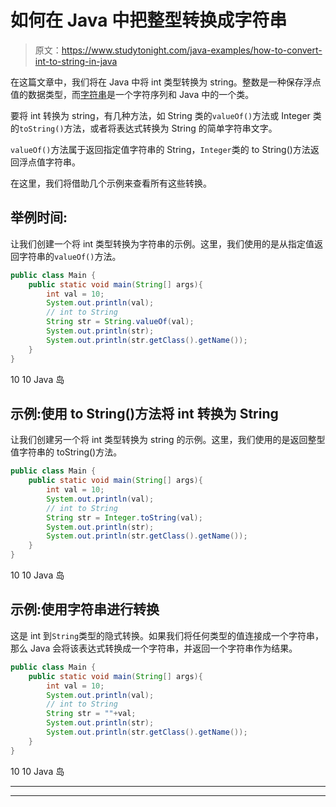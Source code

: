 # 如何在 Java 中把整型转换成字符串

> 原文：<https://www.studytonight.com/java-examples/how-to-convert-int-to-string-in-java>

在这篇文章中，我们将在 Java 中将 int 类型转换为 string。整数是一种保存浮点值的数据类型，而[字符串](https://www.studytonight.com/java/string-handling-in-java.php)是一个字符序列和 Java 中的一个类。

要将 int 转换为 string，有几种方法，如 String 类的`valueOf()`方法或 Integer 类的`toString()`方法，或者将表达式转换为 String 的简单字符串文字。

`valueOf()`方法属于返回指定值字符串的 String，`Integer`类的 to String()方法返回浮点值字符串。

在这里，我们将借助几个示例来查看所有这些转换。

## 举例时间:

让我们创建一个将 int 类型转换为字符串的示例。这里，我们使用的是从指定值返回字符串的`valueOf()`方法。

```java
public class Main {
	public static void main(String[] args){
		int val = 10;
		System.out.println(val);
		// int to String
		String str = String.valueOf(val);
		System.out.println(str);
		System.out.println(str.getClass().getName());
	}
}
```

10
10
Java 岛

## 示例:使用 to String()方法将 int 转换为 String

让我们创建另一个将 int 类型转换为 string 的示例。这里，我们使用的是返回整型值字符串的 toString()方法。

```java
public class Main {
	public static void main(String[] args){
		int val = 10;
		System.out.println(val);
		// int to String
		String str = Integer.toString(val);
		System.out.println(str);
		System.out.println(str.getClass().getName());
	}
}
```

10
10
Java 岛

## 示例:使用字符串进行转换

这是 int 到`String`类型的隐式转换。如果我们将任何类型的值连接成一个字符串，那么 Java 会将该表达式转换成一个字符串，并返回一个字符串作为结果。

```java
public class Main {
	public static void main(String[] args){
		int val = 10;
		System.out.println(val);
		// int to String
		String str = ""+val;
		System.out.println(str);
		System.out.println(str.getClass().getName());
	}
}
```

10
10
Java 岛

* * *

* * *